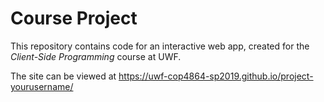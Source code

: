 # Course Project

This repository contains code for an interactive web app, created for the _Client-Side Programming_ course at UWF.

The site can be viewed at <https://uwf-cop4864-sp2019.github.io/project-yourusername/>
